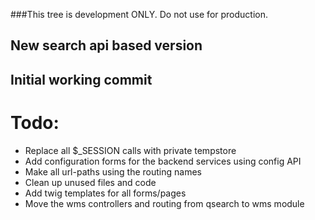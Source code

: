###This tree is development ONLY. Do not use for production.
## New search api based version
## Initial working commit
# Todo:
- Replace all $_SESSION calls with private tempstore
- Add configuration forms for the backend services using config API
- Make all url-paths using the routing names
- Clean up unused files and code
- Add twig templates for all forms/pages
- Move the wms controllers and routing from qsearch to wms module

